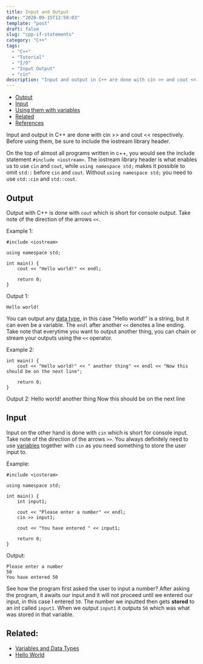 ```yaml
---
title: Input and Output 
date: "2020-09-15T12:50:03"
template: "post"
draft: false 
slug: "cpp-if-statements"
category: "C++"
tags:
  - "C++"
  - "Tutorial"
  - "I/O"
  - "Input Output"
  - "cin"
description: "Input and output in C++ are done with cin >> and cout << respectively. Before using them, be sure to include the iostream library header."
---
```


- [Output](#output)
- [Input](#input)
- [Using them with variables](#using-them-with-variables)
- [Related](#related)
- [References](#references)

Input and output in C++ are done with cin >> and cout << respectively. Before using them, be sure to include the iostream library header.

On the top of almost all programs written in c++, you would see the include statement `#include <iostream>`. The iostream library header is what enables us to use `cin` and `cout`, while `using namespace std;` makes it possible to omit `std::` before `cin` and `cout`. Without `using namespace std;` you need to use `std::cin` and `std::cout`.

## Output

Output with C++ is done with `cout` which is short for console output. Take note of the direction of the arrows `<<`.

Example 1:

    #include <iostream>

    using namespace std;

    int main() {
        cout << "Hello world!" << endl;

        return 0;
    }

Output 1:

    Hello world!

You can output any [data type](/cpp-variables), in this case "Hello world!" is a string, but it can even be a variable. The `endl` after another `<<` denotes a line ending. Take note that everytime you want to output another thing, you can chain or stream your outputs using the `<<` operator.

Example 2:

    int main() {
        cout << "Hello world!" << " another thing" << endl << "Now this should be on the next line";

        return 0;
    }

Output 2:
    Hello world! another thing
    Now this should be on the next line

## Input

Input on the other hand is done with `cin` which is short for console input. Take note of the direction of the arrows `>>`. You always definitely need to use [variables](/cpp-variables) together with `cin` as you need something to store the user input to.

Example:

    #include <iosteram>

    using namespace std;

    int main() {
        int input1;

        cout << "Please enter a number" << endl;
        cin >> input1;

        cout << "You have entered " << input1;

        return 0;
    }

Output:

    Please enter a number
    50
    You have entered 50

See how the program first asked the user to input a number? After asking the program, it awaits our input and it will not proceed until we entered our input, in this case I entered `50`. The number we inputted then gets **stored** to an int called `input1`. When we output `input1` it outputs `50` which was what was stored in that variable.

## Related:
- [Variables and Data Types](/cpp-variables)
- [Hello World](/cpp-hello-world)
